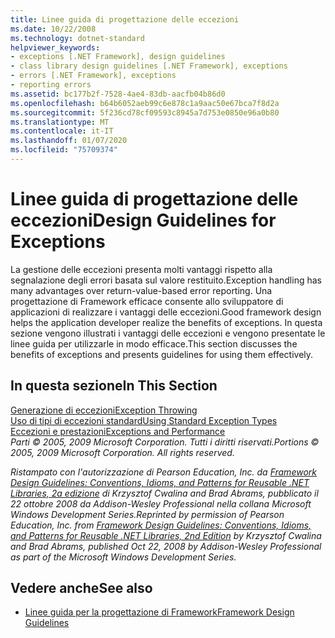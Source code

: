 ```yaml
---
title: Linee guida di progettazione delle eccezioni
ms.date: 10/22/2008
ms.technology: dotnet-standard
helpviewer_keywords:
- exceptions [.NET Framework], design guidelines
- class library design guidelines [.NET Framework], exceptions
- errors [.NET Framework], exceptions
- reporting errors
ms.assetid: bc177b2f-7528-4ae4-83db-aacfb04b86d0
ms.openlocfilehash: b64b6052aeb99c6e878c1a9aac50e67bca7f8d2a
ms.sourcegitcommit: 5f236cd78cf09593c8945a7d753e0850e96a0b80
ms.translationtype: MT
ms.contentlocale: it-IT
ms.lasthandoff: 01/07/2020
ms.locfileid: "75709374"
---
```

# <a name="design-guidelines-for-exceptions"></a><span data-ttu-id="75294-102">Linee guida di progettazione delle eccezioni</span><span class="sxs-lookup"><span data-stu-id="75294-102">Design Guidelines for Exceptions</span></span>
<span data-ttu-id="75294-103">La gestione delle eccezioni presenta molti vantaggi rispetto alla segnalazione degli errori basata sul valore restituito.</span><span class="sxs-lookup"><span data-stu-id="75294-103">Exception handling has many advantages over return-value-based error reporting.</span></span> <span data-ttu-id="75294-104">Una progettazione di Framework efficace consente allo sviluppatore di applicazioni di realizzare i vantaggi delle eccezioni.</span><span class="sxs-lookup"><span data-stu-id="75294-104">Good framework design helps the application developer realize the benefits of exceptions.</span></span> <span data-ttu-id="75294-105">In questa sezione vengono illustrati i vantaggi delle eccezioni e vengono presentate le linee guida per utilizzarle in modo efficace.</span><span class="sxs-lookup"><span data-stu-id="75294-105">This section discusses the benefits of exceptions and presents guidelines for using them effectively.</span></span>  
  
## <a name="in-this-section"></a><span data-ttu-id="75294-106">In questa sezione</span><span class="sxs-lookup"><span data-stu-id="75294-106">In This Section</span></span>  
 [<span data-ttu-id="75294-107">Generazione di eccezioni</span><span class="sxs-lookup"><span data-stu-id="75294-107">Exception Throwing</span></span>](../../../docs/standard/design-guidelines/exception-throwing.md)  
 [<span data-ttu-id="75294-108">Uso di tipi di eccezioni standard</span><span class="sxs-lookup"><span data-stu-id="75294-108">Using Standard Exception Types</span></span>](../../../docs/standard/design-guidelines/using-standard-exception-types.md)  
 [<span data-ttu-id="75294-109">Eccezioni e prestazioni</span><span class="sxs-lookup"><span data-stu-id="75294-109">Exceptions and Performance</span></span>](../../../docs/standard/design-guidelines/exceptions-and-performance.md)  
 <span data-ttu-id="75294-110">*Parti © 2005, 2009 Microsoft Corporation. Tutti i diritti riservati.*</span><span class="sxs-lookup"><span data-stu-id="75294-110">*Portions © 2005, 2009 Microsoft Corporation. All rights reserved.*</span></span>  
  
 <span data-ttu-id="75294-111">*Ristampato con l'autorizzazione di Pearson Education, Inc. da [Framework Design Guidelines: Conventions, Idioms, and Patterns for Reusable .NET Libraries, 2a edizione](https://www.informit.com/store/framework-design-guidelines-conventions-idioms-and-9780321545619) di Krzysztof Cwalina and Brad Abrams, pubblicato il 22 ottobre 2008 da Addison-Wesley Professional nella collana Microsoft Windows Development Series.*</span><span class="sxs-lookup"><span data-stu-id="75294-111">*Reprinted by permission of Pearson Education, Inc. from [Framework Design Guidelines: Conventions, Idioms, and Patterns for Reusable .NET Libraries, 2nd Edition](https://www.informit.com/store/framework-design-guidelines-conventions-idioms-and-9780321545619) by Krzysztof Cwalina and Brad Abrams, published Oct 22, 2008 by Addison-Wesley Professional as part of the Microsoft Windows Development Series.*</span></span>  
  
## <a name="see-also"></a><span data-ttu-id="75294-112">Vedere anche</span><span class="sxs-lookup"><span data-stu-id="75294-112">See also</span></span>

- [<span data-ttu-id="75294-113">Linee guida per la progettazione di Framework</span><span class="sxs-lookup"><span data-stu-id="75294-113">Framework Design Guidelines</span></span>](../../../docs/standard/design-guidelines/index.md)
